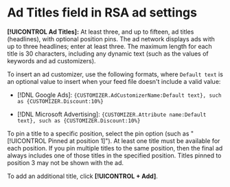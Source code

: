 # Ad Titles field in RSA ad settings

**[!UICONTROL Ad Titles]:** At least three, and up to fifteen, ad titles (headlines), with optional position pins. The ad network displays ads with up to three headlines; enter at least three. The maximum length for each title is 30 characters, including any dynamic
text (such as the values of keywords and ad customizers).

To insert an ad customizer, use the following formats, where `Default text` is an optional value to insert when your feed file doesn't include a valid value:

* [!DNL Google Ads]: `{CUSTOMIZER.AdCustomizerName:Default text}, such as {CUSTOMIZER.Discount:10%}`

* [!DNL Microsoft Advertising]: `{CUSTOMIZER.Attribute name:Default text}, such as {CUSTOMIZER.Discount:10%}`

To pin a title to a specific position, select the pin option (such as "[!UICONTROL Pinned at position 1]"). At least one title must be available for each position. If you pin multiple titles to the same position, then the final ad always includes one of those titles in the specified position. Titles pinned to position 3 may not be shown with the ad.

To add an additional title, click **[!UICONTROL + Add]**.

